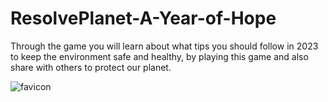 # ResolvePlanet-A-Year-of-Hope
Through the game you will learn about what tips you should follow in 2023 to keep the environment safe and healthy, by playing this game and also share with others to protect our planet.


![favicon](https://user-images.githubusercontent.com/78752052/210172034-4e0a02c8-24d8-4b26-b48a-d9e8053542eb.png)
